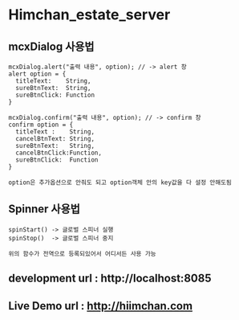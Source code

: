 # Himchan_estate_server

## mcxDialog 사용법
```
mcxDialog.alert("출력 내용", option); // -> alert 창
alert option = {
  titleText:    String,
  sureBtnText:  String,
  sureBtnClick: Function
}

mcxDialog.confirm("출력 내용", option); // -> confirm 창
confirm option = {
  titleText :    String,
  cancelBtnText: String,
  sureBtnText:   String,
  cancelBtnClick:Function,
  sureBtnClick:  Function
}

option은 추가옵션으로 안줘도 되고 option객체 안의 key값을 다 설정 안해도됨
```

## Spinner 사용법
```
spinStart() -> 글로벌 스피너 실행
spinStop()  -> 글로벌 스피너 중지

위의 함수가 전역으로 등록되있어서 어디서든 사용 가능
```

## development url : http://localhost:8085

## Live Demo url : http://hiimchan.com

